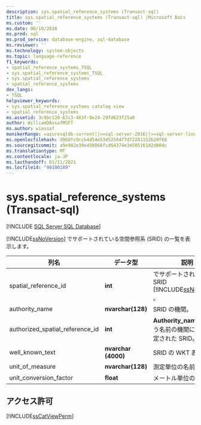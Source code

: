 ```yaml
---
description: sys.spatial_reference_systems (Transact-sql)
title: sys.spatial_reference_systems (Transact-sql) |Microsoft Docs
ms.custom: ''
ms.date: 06/10/2016
ms.prod: sql
ms.prod_service: database-engine, sql-database
ms.reviewer: ''
ms.technology: system-objects
ms.topic: language-reference
f1_keywords:
- spatial_reference_systems_TSQL
- sys.spatial_reference_systems_TSQL
- sys.spatial_reference_systems
- spatial_reference_systems
dev_langs:
- TSQL
helpviewer_keywords:
- sys.spatial_reference_systems catalog view
- spatial_reference_systems
ms.assetid: 3c9bc120-67c3-463f-9e24-29fd623f25a0
author: WilliamDAssafMSFT
ms.author: wiassaf
monikerRange: =azuresqldb-current||>=sql-server-2016||>=sql-server-linux-2017||=azuresqldb-mi-current
ms.openlocfilehash: d968fc9ccb4d54e5345250477d72281152b29f68
ms.sourcegitcommit: a9e982e30e458866fcd64374e3458516182d604c
ms.translationtype: MT
ms.contentlocale: ja-JP
ms.lasthandoff: 01/11/2021
ms.locfileid: "98100189"
---
```

# <a name="sysspatial_reference_systems-transact-sql"></a>sys.spatial_reference_systems (Transact-sql)
[!INCLUDE [SQL Server SQL Database](../../includes/applies-to-version/sql-asdb.md)]

  [!INCLUDE[ssNoVersion](../../includes/ssnoversion-md.md)] でサポートされている空間参照系 (SRID) の一覧を表示します。  

  
|列名|データ型|説明|  
|-----------------|---------------|-----------------|  
|spatial_reference_id|**int**|でサポートされている SRID [!INCLUDE[ssNoVersion](../../includes/ssnoversion-md.md)] 。|  
|authority_name|**nvarchar(128)**|SRID の機関。|  
|authorized_spatial_reference_id|**int**|**Authority_name** のという名前の機関によって指定された SRID。|  
|well_known_text|**nvarchar (4000)**|SRID の WKT 表現。|  
|unit_of_measure|**nvarchar(128)**|測定単位の名前。|  
|unit_conversion_factor|**float**|メートル単位の長さ。|  
  
## <a name="permissions"></a>アクセス許可  
 [!INCLUDE[ssCatViewPerm](../../includes/sscatviewperm-md.md)]  
  
  

